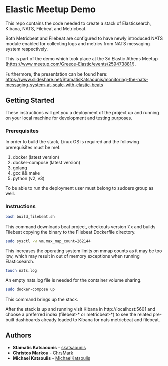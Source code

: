 # Elastic Meetup Demo

This repo contains the code needed to create a stack of Elasticsearch, Kibana, NATS, Filebeat and Metricbeat.

Both Metricbeat and Filebeat are configured to have newly introduced NATS module enabled for collecting logs and metrics
from NATS messaging system respectively.

This is part of the demo which took place at the 3d Elastic Athens Meetup (https://www.meetup.com/Greece-Elastic/events/259473881/). 

Furthermore, the presentation can be found here: https://www.slideshare.net/StamatisKatsaounis/monitoring-the-nats-messaging-system-at-scale-with-elastic-beats

## Getting Started

These instructions will get you a deployment of the project up and running on your local machine for development and testing purposes.

### Prerequisites

In order to build the stack, Linux OS is required and the following prerequisites must be met.

1) docker (latest version)
2) docker-compose (latest version)
3) golang
4) gcc && make
5) python (v2, v3)

To be able to run the deployment user must belong to sudoers group as well.

### Instructions

```bash
bash build_filebeat.sh
```
This command downloads beat project, checkouts version 7.x and builds Filebeat copying the binary to
the Filebeat Dockerfile directory.

```bash
sudo sysctl -w vm.max_map_count=262144
```
This increases the operating system limits on mmap counts as it may be too low,
which may result in out of memory exceptions when running Elasticsearch.

```bash
touch nats.log
```
An empty nats.log file is needed for the container volume sharing.

```bash
sudo docker-compose up
```
This command brings up the stack.

After the stack is up and running visit Kibana in http://localhost:5601 and 
choose a preferred index (filebeat-* or metricbeat-*) to see the related pre-built dashboards already loaded to Kibana 
for nats metricbeat and filebeat.

## Authors

* **Stamatis Katsaounis** - [skatsaounis](https://github.com/skatsaounis)
* **Christos Markou** - [ChrsMark](https://github.com/ChrsMark)
* **Michael Katsoulis** - [MichaelKatsoulis](https://github.com/MichaelKatsoulis)
